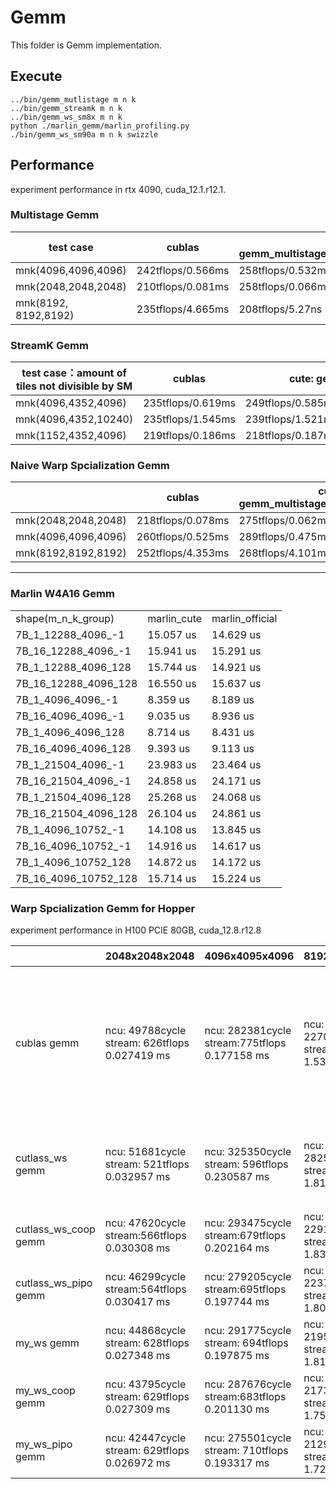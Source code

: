
# Gemm
This folder is Gemm implementation.

## Execute
``` shell
../bin/gemm_mutlistage m n k
../bin/gemm_streamk m n k
../bin/gemm_ws_sm8x m n k
python ./marlin_gemm/marlin_profiling.py
./bin/gemm_ws_sm90a m n k swizzle
```

## Performance
experiment performance in rtx 4090, cuda_12.1.r12.1.
### Multistage Gemm
|test case|cublas|cute: gemm_multistage_128\*128\*32_stage3_nocheck|cute: gemm_multistage_128\*256\*32_stage3_nocheck|cute: gemm_multistage_128\*128\*32_stage3_check_bound|cute: gemm_multistage_128\*256\*32_stage3_check_bound|
|---|---|---|---|---|---|
|mnk(4096,4096,4096)|242tflops/0.566ms|258tflops/0.532ms|272tflops/0.504ms|234tflops/0.585ms|148tflops/0.922ms|
|mnk(2048,2048,2048)|210tflops/0.081ms|258tflops/0.066ms|273tflops/0.062ms|232tflops/0.738ms|141tflops/0.121ms|
|mnk(8192, 8192,8192)|235tflops/4.665ms|208tflops/5.27ns|257tflops/4.265ms|189tflops/5.811ms|144tflops/7.595ms|

### StreamK Gemm
|test case：amount of tiles not divisible by SM|cublas|cute: gemm_multistage|cute: gemm_streamk_1sk_dp|cute: gemm_streamk_2sk_dp_128\*256\*32_stage3|cutlass:example/47_ampere_gemm_universal_streamk|
|---|---|---|---|---|---|
|mnk(4096,4352,4096)|235tflops/0.619ms|249tflops/0.585ms(128\*128\*32_stage3)|257tflops/0.566ms(_128\*256\*32_stage3)|271tflops/0.538|270tflops/0.553ms(default load-balancing)|
|mnk(4096,4352,10240)|235tflops/1.545ms|239tflops/1.521ms(128\*256\*32_stage3)|258tflops/1.414ms(_128\*256\*32_stage3)|265tflops/1.373ms|263tflops/1.384ms(default load-balancing)|
|mnk(1152,4352,4096)|219tflops/0.186ms|218tflops/0.187ms(128\*128\*32_stage3)|255tflops/0.160ms(gemm_streamk_1sk_dp_128\*128\*32_stage3)|268tflops/0.153ms|272tflops/1.504ms(default load-balancing)|

### Naive Warp Spcialization Gemm
  
||cublas|cute: gemm_multistage_128*256*32_stage3|cute: gemm_ws_producer32_128*256*32_stage3|cute: gemm_ws_producer64_128*256*32_stage3|cute: gemm_ws_producer128_128*256*32_stage3|
|---|---|---|---|---|---|
|mnk(2048,2048,2048)|218tflops/0.078ms|275tflops/0.062ms|235tflops/0.072ms|246tflops/0.069ms|252tflops/0.068ms|
|mnk(4096,4096,4096)|260tflops/0.525ms|289tflops/0.475ms|247tflops/0.556ms|259tflops/0.528ms|267tflops/0.514ms|
|mnk(8192,8192,8192)|252tflops/4.353ms|268tflops/4.101ms|211tflops/5.206ms|247tflops/4.436ms|255tflops/4.304ms|

---

### Marlin W4A16 Gemm
|   |   |   |
|---|---|---|
|shape(m_n_k_group)|marlin_cute|marlin_official|
|7B_1_12288_4096_-1|15.057 us|14.629 us|
|7B_16_12288_4096_-1|15.941 us|15.291 us|
|7B_1_12288_4096_128|15.744 us|14.921 us|
|7B_16_12288_4096_128|16.550 us|15.637 us|
|7B_1_4096_4096_-1|8.359 us|8.189 us|
|7B_16_4096_4096_-1|9.035 us|8.936 us|
|7B_1_4096_4096_128|8.714 us|8.431 us|
|7B_16_4096_4096_128|9.393 us|9.113 us|
|7B_1_21504_4096_-1|23.983 us|23.464 us|
|7B_16_21504_4096_-1|24.858 us|24.171 us|
|7B_1_21504_4096_128|25.268 us|24.068 us|
|7B_16_21504_4096_128|26.104 us|24.861 us|
|7B_1_4096_10752_-1|14.108 us|13.845 us|
|7B_16_4096_10752_-1|14.916 us|14.617 us|
|7B_1_4096_10752_128|14.872 us|14.172 us|
|7B_16_4096_10752_128|15.714 us|15.224 us|

### Warp Spcialization Gemm for Hopper
experiment performance in H100 PCIE 80GB, cuda_12.8.r12.8


|                      | 2048x2048x2048                                      | 4096x4095x4096                                      | 8192x8192x8192                                       | 备注                                                                         |
|----------------------|-----------------------------------------------------|-----------------------------------------------------|------------------------------------------------------|------------------------------------------------------------------------------|
| cublas gemm          | ncu: 49788cycle      stream: 626tflops  0.027419 ms | ncu: 282381cycle      stream:775tflops 0.177158 ms  | ncu: 2270766cycle      stream:716tflops 1.533956 ms  | stream   测出cublas的latency更少算力更高，但是ncu 显示的cublas 的cycle数更多 |
| cutlass_ws gemm      | ncu: 51681cycle      stream: 521tflops 0.032957 ms  | ncu: 325350cycle      stream: 596tflops 0.230587 ms | ncu: 2825726cycle      stream:516tflops 1.815191 ms  | cutlass ws 还是采用data   parallel的策略而非persistent                       |
| cutlass_ws_coop gemm | ncu: 47620cycle      stream:566tflops  0.030308 ms  | ncu: 293475cycle      stream:679tflops 0.202164 ms  | ncu: 2291953cycle      stream:598tflops 1.837878 ms  |                                                                              |
| cutlass_ws_pipo gemm | ncu: 46299cycle      stream:564tflops 0.030417 ms   | ncu: 279205cycle      stream:695tflops 0.197744 ms  | ncu: 2237864cycle      stream:608tflops 1.805988 ms  |                                                                              |
| my_ws gemm           | ncu: 44868cycle      stream: 628tflops 0.027348 ms  | ncu: 291775cycle      stream: 694tflops 0.197875 ms | ncu: 2195027cycle      stream:605tflops 1.815191 ms  |                                                                              |
| my_ws_coop gemm      | ncu: 43795cycle      stream: 629tflops 0.027309 ms  | ncu: 287676cycle      stream:683tflops 0.201130 ms  | ncu: 2173536cycle      stream: 626tflops 1.753922 ms |                                                                              |
| my_ws_pipo gemm      | ncu: 42447cycle      stream: 629tflops  0.026972 ms | ncu: 275501cycle      stream: 710tflops 0.193317 ms | ncu: 2129913cycle      stream:638tflops 1.722661 ms  |                                                                              |